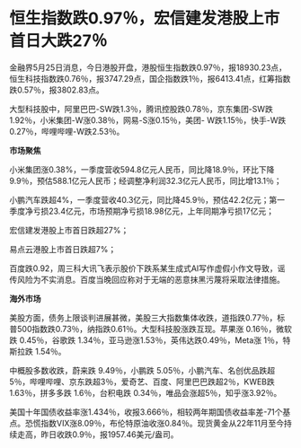 # 恒生指数跌0.97％，宏信建发港股上市首日大跌27％

金融界5月25日消息，今日港股开盘，港股恒生指数跌0.97％，报18930.23点，恒生科技指数跌0.76％，报3747.29点，国企指数跌1％，报6413.41点，红筹指数跌0.57％，报3802.83点。

大型科技股中，阿里巴巴-SW跌1.3％，腾讯控股跌0.78％，京东集团-SW跌1.92％，小米集团-W涨0.38％，网易-S涨0.15％，美团-
W跌1.15％，快手-W跌0.27％，哔哩哔哩-W跌2.53％。

**市场聚焦**

小米集团涨0.38%，一季度营收594.8亿元人民币，同比降18.9％，环比下降9.9％，预估588.1亿元人民币；经调整净利润32.3亿元人民币，同比增13.1％；

小鹏汽车跌超4%，一季度营收40.3亿元，同比降45.9％，预估42.2亿元；第一季度净亏损23.4亿元，市场预期净亏损18.98亿元，上年同期净亏损17亿元；

宏信建发港股上市首日跌超27%；

易点云港股上市首日跌超7%；

百度跌0.92，周三科大讯飞表示股价下跌系某生成式AI写作虚假小作文导致，谣传风险为不实消息。百度当晚回应称对于无端的恶意抹黑污蔑将采取法律措施。

**海外市场**

美股方面，债务上限谈判进展甚微，美股三大指数集体收跌，道指跌0.77％，标普500指数跌0.73％，纳指跌0.61％。大型科技股涨跌互现。苹果涨
0.16％，微软跌 0.45％，谷歌跌 1.34％，亚马逊涨1.53％，英伟达跌0.49％，Meta涨 1％，特斯拉跌 1.54％。

中概股多数收跌，蔚来跌 9.49％，小鹏跌
5.05％，小鹏汽车、名创优品跌超5％，哔哩哔哩、京东跌超3％，爱奇艺、百度、阿里巴巴跌超2％，KWEB跌1.63％，拼多多跌 1.6％，台积电跌
0.34％，唯品会涨超5％，知乎涨3.92％。

美国十年国债收益率涨1.434％，收报3.666％，相较两年期国债收益率差-71个基点。恐慌指数VIX涨8.09％，布伦特原油收涨0.84％。现货黄金从22年11月至今持续走高，昨日收跌0.9％，报1957.46美元/盎司。

